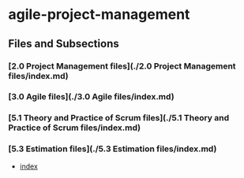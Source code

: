 # agile-project-management

## Files and Subsections

### [2.0 Project Management files](./2.0 Project Management files/index.md)

### [3.0 Agile files](./3.0 Agile files/index.md)

### [5.1 Theory and Practice of Scrum files](./5.1 Theory and Practice of Scrum files/index.md)

### [5.3 Estimation files](./5.3 Estimation files/index.md)

- [index](./agile-project-management\index.md)
